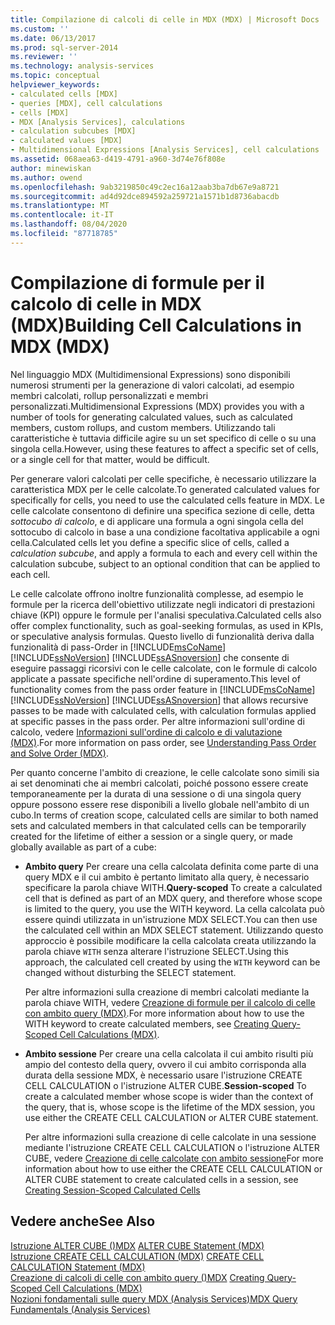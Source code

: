 ```yaml
---
title: Compilazione di calcoli di celle in MDX (MDX) | Microsoft Docs
ms.custom: ''
ms.date: 06/13/2017
ms.prod: sql-server-2014
ms.reviewer: ''
ms.technology: analysis-services
ms.topic: conceptual
helpviewer_keywords:
- calculated cells [MDX]
- queries [MDX], cell calculations
- cells [MDX]
- MDX [Analysis Services], calculations
- calculation subcubes [MDX]
- calculated values [MDX]
- Multidimensional Expressions [Analysis Services], cell calculations
ms.assetid: 068aea63-d419-4791-a960-3d74e76f808e
author: minewiskan
ms.author: owend
ms.openlocfilehash: 9ab3219850c49c2ec16a12aab3ba7db67e9a8721
ms.sourcegitcommit: ad4d92dce894592a259721a1571b1d8736abacdb
ms.translationtype: MT
ms.contentlocale: it-IT
ms.lasthandoff: 08/04/2020
ms.locfileid: "87718785"
---
```

# <a name="building-cell-calculations-in-mdx-mdx"></a><span data-ttu-id="d2eeb-102">Compilazione di formule per il calcolo di celle in MDX (MDX)</span><span class="sxs-lookup"><span data-stu-id="d2eeb-102">Building Cell Calculations in MDX (MDX)</span></span>
  <span data-ttu-id="d2eeb-103">Nel linguaggio MDX (Multidimensional Expressions) sono disponibili numerosi strumenti per la generazione di valori calcolati, ad esempio membri calcolati, rollup personalizzati e membri personalizzati.</span><span class="sxs-lookup"><span data-stu-id="d2eeb-103">Multidimensional Expressions (MDX) provides you with a number of tools for generating calculated values, such as calculated members, custom rollups, and custom members.</span></span> <span data-ttu-id="d2eeb-104">Utilizzando tali caratteristiche è tuttavia difficile agire su un set specifico di celle o su una singola cella.</span><span class="sxs-lookup"><span data-stu-id="d2eeb-104">However, using these features to affect a specific set of cells, or a single cell for that matter, would be difficult.</span></span>  
  
 <span data-ttu-id="d2eeb-105">Per generare valori calcolati per celle specifiche, è necessario utilizzare la caratteristica MDX per le celle calcolate.</span><span class="sxs-lookup"><span data-stu-id="d2eeb-105">To generated calculated values for specifically for cells, you need to use the calculated cells feature in MDX.</span></span> <span data-ttu-id="d2eeb-106">Le celle calcolate consentono di definire una specifica sezione di celle, detta *sottocubo di calcolo*, e di applicare una formula a ogni singola cella del sottocubo di calcolo in base a una condizione facoltativa applicabile a ogni cella.</span><span class="sxs-lookup"><span data-stu-id="d2eeb-106">Calculated cells let you define a specific slice of cells, called a *calculation subcube*, and apply a formula to each and every cell within the calculation subcube, subject to an optional condition that can be applied to each cell.</span></span>  
  
 <span data-ttu-id="d2eeb-107">Le celle calcolate offrono inoltre funzionalità complesse, ad esempio le formule per la ricerca dell'obiettivo utilizzate negli indicatori di prestazioni chiave (KPI) oppure le formule per l'analisi speculativa.</span><span class="sxs-lookup"><span data-stu-id="d2eeb-107">Calculated cells also offer complex functionality, such as goal-seeking formulas, as used in KPIs, or speculative analysis formulas.</span></span> <span data-ttu-id="d2eeb-108">Questo livello di funzionalità deriva dalla funzionalità di pass-Order in [!INCLUDE[msCoName](../../../includes/msconame-md.md)] [!INCLUDE[ssNoVersion](../../../includes/ssnoversion-md.md)] [!INCLUDE[ssASnoversion](../../../includes/ssasnoversion-md.md)] che consente di eseguire passaggi ricorsivi con le celle calcolate, con le formule di calcolo applicate a passate specifiche nell'ordine di superamento.</span><span class="sxs-lookup"><span data-stu-id="d2eeb-108">This level of functionality comes from the pass order feature in [!INCLUDE[msCoName](../../../includes/msconame-md.md)] [!INCLUDE[ssNoVersion](../../../includes/ssnoversion-md.md)] [!INCLUDE[ssASnoversion](../../../includes/ssasnoversion-md.md)] that allows recursive passes to be made with calculated cells, with calculation formulas applied at specific passes in the pass order.</span></span> <span data-ttu-id="d2eeb-109">Per altre informazioni sull'ordine di calcolo, vedere [Informazioni sull'ordine di calcolo e di valutazione &#40;MDX&#41;](mdx-data-manipulation-understanding-pass-order-and-solve-order.md).</span><span class="sxs-lookup"><span data-stu-id="d2eeb-109">For more information on pass order, see [Understanding Pass Order and Solve Order &#40;MDX&#41;](mdx-data-manipulation-understanding-pass-order-and-solve-order.md).</span></span>  
  
 <span data-ttu-id="d2eeb-110">Per quanto concerne l'ambito di creazione, le celle calcolate sono simili sia ai set denominati che ai membri calcolati, poiché possono essere create temporaneamente per la durata di una sessione o di una singola query oppure possono essere rese disponibili a livello globale nell'ambito di un cubo.</span><span class="sxs-lookup"><span data-stu-id="d2eeb-110">In terms of creation scope, calculated cells are similar to both named sets and calculated members in that calculated cells can be temporarily created for the lifetime of either a session or a single query, or made globally available as part of a cube:</span></span>  
  
-   <span data-ttu-id="d2eeb-111">**Ambito query** Per creare una cella calcolata definita come parte di una query MDX e il cui ambito è pertanto limitato alla query, è necessario specificare la parola chiave WITH.</span><span class="sxs-lookup"><span data-stu-id="d2eeb-111">**Query-scoped** To create a calculated cell that is defined as part of an MDX query, and therefore whose scope is limited to the query, you use the WITH keyword.</span></span> <span data-ttu-id="d2eeb-112">La cella calcolata può essere quindi utilizzata in un'istruzione MDX SELECT.</span><span class="sxs-lookup"><span data-stu-id="d2eeb-112">You can then use the calculated cell within an MDX SELECT statement.</span></span> <span data-ttu-id="d2eeb-113">Utilizzando questo approccio è possibile modificare la cella calcolata creata utilizzando la parola chiave `WITH` senza alterare l'istruzione SELECT.</span><span class="sxs-lookup"><span data-stu-id="d2eeb-113">Using this approach, the calculated cell created by using the `WITH` keyword can be changed without disturbing the SELECT statement.</span></span>  
  
     <span data-ttu-id="d2eeb-114">Per altre informazioni sulla creazione di membri calcolati mediante la parola chiave WITH, vedere [Creazione di formule per il calcolo di celle con ambito query &#40;MDX&#41;](../../multidimensional-models-olap-logical-cube-objects/calculations.md).</span><span class="sxs-lookup"><span data-stu-id="d2eeb-114">For more information about how to use the WITH keyword to create calculated members, see [Creating Query-Scoped Cell Calculations &#40;MDX&#41;](../../multidimensional-models-olap-logical-cube-objects/calculations.md).</span></span>  
  
-   <span data-ttu-id="d2eeb-115">**Ambito sessione** Per creare una cella calcolata il cui ambito risulti più ampio del contesto della query, ovvero il cui ambito corrisponda alla durata della sessione MDX, è necessario usare l'istruzione CREATE CELL CALCULATION o l'istruzione ALTER CUBE.</span><span class="sxs-lookup"><span data-stu-id="d2eeb-115">**Session-scoped** To create a calculated member whose scope is wider than the context of the query, that is, whose scope is the lifetime of the MDX session, you use either the CREATE CELL CALCULATION or ALTER CUBE statement.</span></span>  
  
     <span data-ttu-id="d2eeb-116">Per altre informazioni sulla creazione di celle calcolate in una sessione mediante l'istruzione CREATE CELL CALCULATION o l'istruzione ALTER CUBE, vedere [Creazione di celle calcolate con ambito sessione](mdx-cell-calculations-session-scoped-calculated-cells.md)</span><span class="sxs-lookup"><span data-stu-id="d2eeb-116">For more information about how to use either the CREATE CELL CALCULATION or ALTER CUBE statement to create calculated cells in a session, see [Creating Session-Scoped Calculated Cells](mdx-cell-calculations-session-scoped-calculated-cells.md)</span></span>  
  
## <a name="see-also"></a><span data-ttu-id="d2eeb-117">Vedere anche</span><span class="sxs-lookup"><span data-stu-id="d2eeb-117">See Also</span></span>  
 <span data-ttu-id="d2eeb-118">[Istruzione ALTER CUBE &#40;&#41;MDX](/sql/mdx/mdx-data-definition-alter-cube) </span><span class="sxs-lookup"><span data-stu-id="d2eeb-118">[ALTER CUBE Statement &#40;MDX&#41;](/sql/mdx/mdx-data-definition-alter-cube) </span></span>  
 <span data-ttu-id="d2eeb-119">[Istruzione CREATE CELL CALCULATION &#40;MDX&#41;](/sql/mdx/mdx-data-definition-create-cell-calculation) </span><span class="sxs-lookup"><span data-stu-id="d2eeb-119">[CREATE CELL CALCULATION Statement &#40;MDX&#41;](/sql/mdx/mdx-data-definition-create-cell-calculation) </span></span>  
 <span data-ttu-id="d2eeb-120">[Creazione di calcoli di celle con ambito query &#40;&#41;MDX](../../multidimensional-models-olap-logical-cube-objects/calculations.md) </span><span class="sxs-lookup"><span data-stu-id="d2eeb-120">[Creating Query-Scoped Cell Calculations &#40;MDX&#41;](../../multidimensional-models-olap-logical-cube-objects/calculations.md) </span></span>  
 [<span data-ttu-id="d2eeb-121">Nozioni fondamentali sulle query MDX &#40;Analysis Services&#41;</span><span class="sxs-lookup"><span data-stu-id="d2eeb-121">MDX Query Fundamentals &#40;Analysis Services&#41;</span></span>](mdx-query-fundamentals-analysis-services.md)  
  
  
